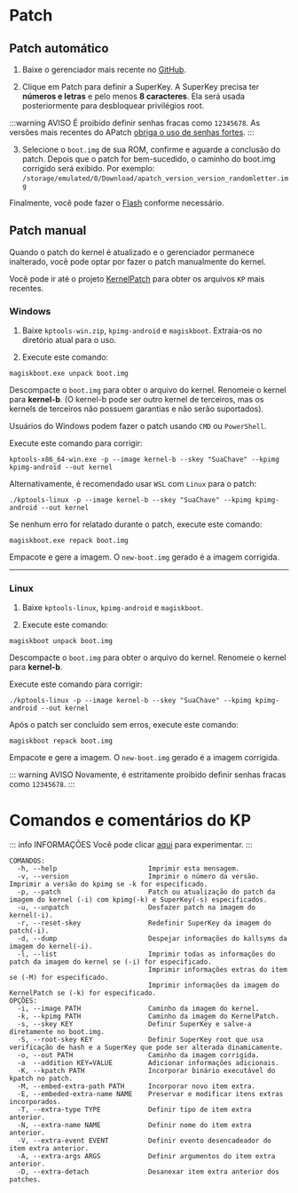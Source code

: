 # Patch

## Patch automático

1. Baixe o gerenciador mais recente no [GitHub](https://github.com/bmax121/APatch/releases).

2. Clique em Patch para definir a SuperKey. A SuperKey precisa ter **números e letras** e pelo menos **8 caracteres**. Ela será usada posteriormente para desbloquear privilégios root.

:::warning AVISO
É proibido definir senhas fracas como `12345678`. As versões mais recentes do APatch [obriga o uso de senhas fortes](/pt_BR/warn).
:::

3. Selecione o `boot.img` de sua ROM, confirme e aguarde a conclusão do patch. Depois que o patch for bem-sucedido, o caminho do boot.img corrigido será exibido. Por exemplo: `/storage/emulated/0/Download/apatch_version_version_randomletter.img`

Finalmente, você pode fazer o [Flash](/pt_BR/flash) conforme necessário.

## Patch manual

Quando o patch do kernel é atualizado e o gerenciador permanece inalterado, você pode optar por fazer o patch manualmente do kernel.

Você pode ir até o projeto [KernelPatch](https://github.com/bmax121/KernelPatch/releases) para obter os arquivos `KP` mais recentes.

### Windows

1. Baixe `kptools-win.zip`, `kpimg-android` e `magiskboot`. Extraia-os no diretório atual para o uso.

2. Execute este comando:

```
magiskboot.exe unpack boot.img
```

Descompacte o `boot.img` para obter o arquivo do kernel. Renomeie o kernel para **kernel-b**. (O kernel-b pode ser outro kernel de terceiros, mas os kernels de terceiros não possuem garantias e não serão suportados).

Usuários do Windows podem fazer o patch usando `CMD` ou `PowerShell`.

Execute este comando para corrigir:

```
kptools-x86_64-win.exe -p --image kernel-b --skey "SuaChave" --kpimg kpimg-android --out kernel
```

Alternativamente, é recomendado usar `WSL` com `Linux` para o patch:

```
./kptools-linux -p --image kernel-b --skey "SuaChave" --kpimg kpimg-android --out kernel
```

Se nenhum erro for relatado durante o patch, execute este comando:

```
magiskboot.exe repack boot.img
```

Empacote e gere a imagem. O `new-boot.img` gerado é a imagem corrigida.

---

### Linux

1. Baixe `kptools-linux`, `kpimg-android` e `magiskboot`.

2. Execute este comando:

```
magiskboot unpack boot.img
```

Descompacte o `boot.img` para obter o arquivo do kernel. Renomeie o kernel para **kernel-b**.

Execute este comando para corrigir:

```
./kptools-linux -p --image kernel-b --skey "SuaChave" --kpimg kpimg-android --out kernel
```

Após o patch ser concluído sem erros, execute este comando:

```
magiskboot repack boot.img
```

Empacote e gere a imagem. O `new-boot.img` gerado é a imagem corrigida.

::: warning AVISO
Novamente, é estritamente proibido definir senhas fracas como `12345678`.
:::

# Comandos e comentários do KP

::: info INFORMAÇÕES
Você pode clicar [aqui](https://exame.apatch.top/) para experimentar.
:::

```
COMANDOS:
  -h, --help                       Imprimir esta mensagem.
  -v, --version                    Imprimir o número da versão. Imprimir a versão do kpimg se -k for especificado.
  -p, --patch                      Patch ou atualização do patch da imagem do kernel (-i) com kpimg(-k) e SuperKey(-s) especificados.
  -u, --unpatch                    Desfazer patch na imagem do kernel(-i).
  -r, --reset-skey                 Redefinir SuperKey da imagem do patch(-i).
  -d, --dump                       Despejar informações do kallsyms da imagem do kernel(-i).
  -l, --list                       Imprimir todas as informações do patch da imagem do kernel se (-i) for especificado.
                                   Imprimir informações extras do item se (-M) for especificado.
                                   Imprimir informações da imagem do KernelPatch se (-k) for especificado.
OPÇÕES:
  -i, --image PATH                 Caminho da imagem do kernel.
  -k, --kpimg PATH                 Caminho da imagem do KernelPatch.
  -s, --skey KEY                   Definir SuperKey e salve-a diretamente no boot.img.
  -S, --root-skey KEY              Definir SuperKey root que usa verificação de hash e a SuperKey que pode ser alterada dinamicamente.
  -o, --out PATH                   Caminho da imagem corrigida.
  -a  --addition KEY=VALUE         Adicionar informações adicionais.
  -K, --kpatch PATH                Incorporar binário executável do kpatch no patch.
  -M, --embed-extra-path PATH      Incorporar novo item extra.
  -E, --embeded-extra-name NAME    Preservar e modificar itens extras incorporados.
  -T, --extra-type TYPE            Definir tipo de item extra anterior.
  -N, --extra-name NAME            Definir nome do item extra anterior.
  -V, --extra-event EVENT          Definir evento desencadeador do item extra anterior.
  -A, --extra-args ARGS            Definir argumentos do item extra anterior.
  -D, --extra-detach               Desanexar item extra anterior dos patches.
```
